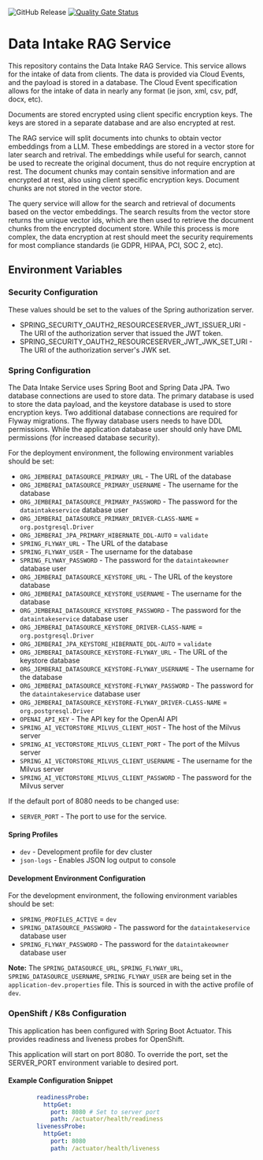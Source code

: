 ![GitHub Release](https://img.shields.io/github/v/release/jemberai/data-intake-rag-service?sort=date&display_name=release)
[![Quality Gate Status](https://sonarcloud.io/api/project_badges/measure?project=jemberai_data-intake-rag-service&metric=alert_status)](https://sonarcloud.io/summary/new_code?id=jemberai_data-intake-rag-service)
# Data Intake RAG Service

This repository contains the Data Intake RAG Service. This service allows for the intake of data from 
clients. The data is provided via Cloud Events, and the payload is stored in a database. The Cloud Event specification 
allows for the intake of data in nearly any format (ie json, xml, csv, pdf, docx, etc).

Documents are stored encrypted using client specific encryption keys. The keys are stored in a separate database and 
are also encrypted at rest.

The RAG service will split documents into chunks to obtain vector embeddings from a LLM. These embeddings are stored in a vector
store for later search and retrival. The embeddings while useful for search, cannot be used to recreate the original document, thus
do not require encryption at rest. The document chunks may contain sensitive information and are encrypted at rest, also using client
specific encryption keys. Document chunks are not stored in the vector store.

The query service will allow for the search and retrieval of documents based on the vector embeddings. The search results from
the vector store returns the unique vector ids, which are then used to retrieve the document chunks from the encrypted document store.
While this process is more complex, the data encryption at rest should meet the security requirements for most compliance standards (ie GDPR, HIPAA, PCI, SOC 2, etc).

## Environment Variables
### Security Configuration
These values should be set to the values of the Spring authorization server.
* SPRING_SECURITY_OAUTH2_RESOURCESERVER_JWT_ISSUER_URI - The URI of the authorization server that issued the JWT token.
* SPRING_SECURITY_OAUTH2_RESOURCESERVER_JWT_JWK_SET_URI - The URI of the authorization server's JWK set.

### Spring Configuration
The Data Intake Service uses Spring Boot and Spring Data JPA. Two database connections are used to store data. The primary 
database is used to store the data payload, and the keystore database is used to store encryption keys. Two additional 
database connections are required for Flyway migrations. The flyway database users needs to have DDL permissions. While 
the application database user should only have DML permissions (for increased database security).

For the deployment environment, the following environment variables should be set:
* `ORG_JEMBERAI_DATASOURCE_PRIMARY_URL` - The URL of the database
* `ORG_JEMBERAI_DATASOURCE_PRIMARY_USERNAME` - The username for the database
* `ORG_JEMBERAI_DATASOURCE_PRIMARY_PASSWORD` - The password for the `dataintakeservice` database user
* `ORG_JEMBERAI_DATASOURCE_PRIMARY_DRIVER-CLASS-NAME` = `org.postgresql.Driver`
* `ORG_JEMBERAI_JPA_PRIMARY_HIBERNATE_DDL-AUTO` = `validate`
* `SPRING_FLYWAY_URL` - The URL of the database
* `SPRING_FLYWAY_USER` - The username for the database
* `SPRING_FLYWAY_PASSWORD` - The password for the `dataintakeowner` database user
* `ORG_JEMBERAI_DATASOURCE_KEYSTORE_URL` - The URL of the keystore database
* `ORG_JEMBERAI_DATASOURCE_KEYSTORE_USERNAME` - The username for the database
* `ORG_JEMBERAI_DATASOURCE_KEYSTORE_PASSWORD` - The password for the `dataintakeservice` database user
* `ORG_JEMBERAI_DATASOURCE_KEYSTORE_DRIVER-CLASS-NAME` = `org.postgresql.Driver`
* `ORG_JEMBERAI_JPA_KEYSTORE_HIBERNATE_DDL-AUTO` = `validate`
* `ORG_JEMBERAI_DATASOURCE_KEYSTORE-FLYWAY_URL` - The URL of the keystore database
* `ORG_JEMBERAI_DATASOURCE_KEYSTORE-FLYWAY_USERNAME` - The username for the database
* `ORG_JEMBERAI_DATASOURCE_KEYSTORE-FLYWAY_PASSWORD` - The password for the `dataintakeservice` database user
* `ORG_JEMBERAI_DATASOURCE_KEYSTORE-FLYWAY_DRIVER-CLASS-NAME` = `org.postgresql.Driver`
* `OPENAI_API_KEY` - The API key for the OpenAI API
* `SPRING_AI_VECTORSTORE_MILVUS_CLIENT_HOST` - The host of the Milvus server
* `SPRING_AI_VECTORSTORE_MILVUS_CLIENT_PORT` - The port of the Milvus server
* `SPRING_AI_VECTORSTORE_MILVUS_CLIENT_USERNAME` - The username for the Milvus server
* `SPRING_AI_VECTORSTORE_MILVUS_CLIENT_PASSWORD` - The password for the Milvus server

If the default port of 8080 needs to be changed use:
* `SERVER_PORT` - The port to use for the service.

#### Spring Profiles
* `dev` - Development profile for dev cluster
* `json-logs` - Enables JSON log output to console

#### Development Environment Configuration
For the development environment, the following environment variables should be set:
* `SPRING_PROFILES_ACTIVE` = `dev`
* `SPRING_DATASOURCE_PASSWORD` - The password for the `dataintakeservice` database user
* `SPRING_FLYWAY_PASSWORD` - The password for the `dataintakeowner` database user

**Note:** The `SPRING_DATASOURCE_URL`, `SPRING_FLYWAY_URL`, `SPRING_DATASOURCE_USERNAME`, `SPRING_FLYWAY_USER` are
being set in the `application-dev.properties` file. This is sourced in with the active profile of `dev`.

### OpenShift / K8s Configuration
This application has been configured with Spring Boot Actuator. This provides readiness and liveness probes for OpenShift.

This application will start on port 8080. To override the port, set the SERVER_PORT environment variable to desired port.

#### Example Configuration Snippet
```yaml
        readinessProbe:
          httpGet:
            port: 8080 # Set to server port
            path: /actuator/health/readiness
        livenessProbe:
          httpGet:
            port: 8080
            path: /actuator/health/liveness
```


